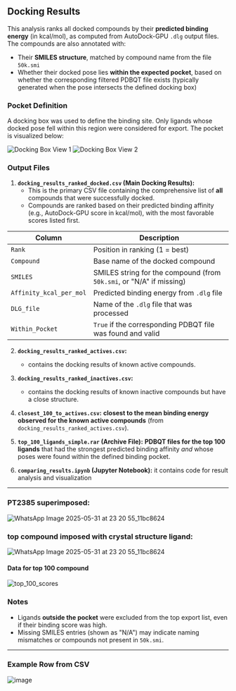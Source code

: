 ## **Docking Results**

This analysis ranks all docked compounds by their **predicted binding energy** (in kcal/mol), as computed from AutoDock-GPU `.dlg` output files. The compounds are also annotated with:

- Their **SMILES structure**, matched by compound name from the file `50k.smi`
- Whether their docked pose lies **within the expected pocket**, based on whether the corresponding filtered PDBQT file exists (typically generated when the pose intersects the defined docking box)

### Pocket Definition

A docking box was used to define the binding site. Only ligands whose docked pose fell within this region were considered for export. The pocket is visualized below:

![Docking Box View 1](https://github.com/user-attachments/assets/2fab8f0e-688c-4ded-8686-9e39ff91287b)
![Docking Box View 2](https://github.com/user-attachments/assets/f5b6a878-1d45-43ed-bef5-6462ad749a68)

### Output Files

1.  **`docking_results_ranked_docked.csv` (Main Docking Results):**
    * This is the primary CSV file containing the comprehensive list of **all** compounds that were successfully docked.
    * Compounds are ranked based on their predicted binding affinity (e.g., AutoDock-GPU score in kcal/mol), with the most favorable scores listed first.

  | Column                | Description                                                       |
  |------------------------|-------------------------------------------------------------------|
  | `Rank`               | Position in ranking (1 = best)                                     |
  | `Compound`           | Base name of the docked compound                                   |
  | `SMILES`             | SMILES string for the compound (from `50k.smi`, or "N/A" if missing) |
  | `Affinity_kcal_per_mol` | Predicted binding energy from `.dlg` file                       |
  | `DLG_file`           | Name of the `.dlg` file that was processed                         |
  | `Within_Pocket`      | `True` if the corresponding PDBQT file was found and valid         |

2.  **`docking_results_ranked_actives.csv`:**
    * contains the docking results of known active compounds.
    
3.  **`docking_results_ranked_inactives.csv`:**
     * contains the docking results of known inactive compounds but have a close structure.

4.  **`closest_100_to_actives.csv`:**
    **closest to the mean binding energy observed for the known active compounds** (from `docking_results_ranked_actives.csv`).
5.  **`top_100_ligands_simple.rar` (Archive File):**
    **PDBQT files for the top 100 ligands** that had the strongest predicted binding affinity *and* whose poses were found within the defined binding pocket.
    
6.  **`comparing_results.ipynb` (Jupyter Notebook):**
    it contains code for result analysis and visualization 
---
### **PT2385 superimposed:**
![WhatsApp Image 2025-05-31 at 23 20 55_11bc8624](https://github.com/user-attachments/assets/dc97889a-657a-44f0-ae64-caef58b76898)
 
 ### top compound imposed with crystal structure ligand:
![WhatsApp Image 2025-05-31 at 23 20 55_11bc8624](https://github.com/user-attachments/assets/eeaa7de0-2362-4128-9c91-4ab91ab5cabe)

#### Data for top 100 compound 
  ![top_100_scores](https://github.com/user-attachments/assets/54cc5395-3fe7-4431-b315-4d65db9cd85b)

### Notes

- Ligands **outside the pocket** were excluded from the top export list, even if their binding score was high.
- Missing SMILES entries (shown as "N/A") may indicate naming mismatches or compounds not present in `50k.smi`.

---

### Example Row from CSV

![image](https://github.com/user-attachments/assets/31396a9b-d5d4-482a-b352-d6c8a9a5b501)




